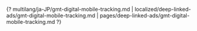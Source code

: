 {? multilang/ja-JP/gmt-digital-mobile-tracking.md | localized/deep-linked-ads/gmt-digital-mobile-tracking.md | pages/deep-linked-ads/gmt-digital-mobile-tracking.md ?}
